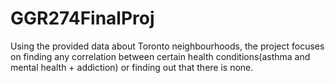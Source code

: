 # GGR274FinalProj
Using the provided data about Toronto neighbourhoods, the project focuses on finding any correlation between certain health conditions(asthma and mental health + addiction) or finding out that there is none.
